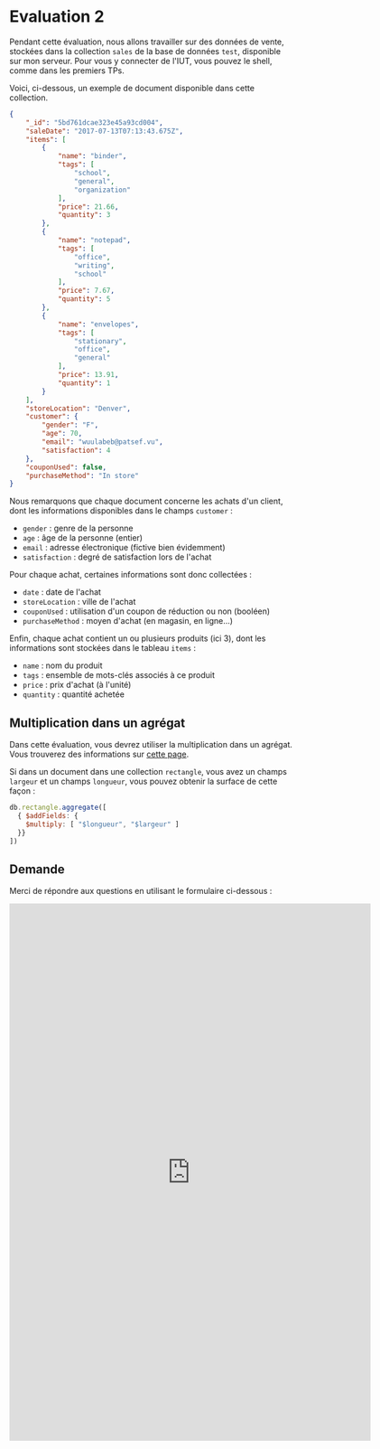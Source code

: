 # Evaluation 2

Pendant cette évaluation, nous allons travailler sur des données de vente, stockées dans la collection `sales` de la base de données `test`, disponible sur mon serveur. Pour vous y connecter de l'IUT, vous pouvez le shell, comme dans les premiers TPs.

Voici, ci-dessous, un exemple de document disponible dans cette collection.

```json
{
    "_id": "5bd761dcae323e45a93cd004",
    "saleDate": "2017-07-13T07:13:43.675Z",
    "items": [
        {
            "name": "binder",
            "tags": [
                "school",
                "general",
                "organization"
            ],
            "price": 21.66,
            "quantity": 3
        },
        {
            "name": "notepad",
            "tags": [
                "office",
                "writing",
                "school"
            ],
            "price": 7.67,
            "quantity": 5
        },
        {
            "name": "envelopes",
            "tags": [
                "stationary",
                "office",
                "general"
            ],
            "price": 13.91,
            "quantity": 1
        }
    ],
    "storeLocation": "Denver",
    "customer": {
        "gender": "F",
        "age": 70,
        "email": "wuulabeb@patsef.vu",
        "satisfaction": 4
    },
    "couponUsed": false,
    "purchaseMethod": "In store"
}
```

Nous remarquons que chaque document concerne les achats d'un client, dont les informations disponibles dans le champs `customer` :

- `gender` : genre de la personne
- `age` : âge de la personne (entier)
- `email` : adresse électronique (fictive bien évidemment)
- `satisfaction` : degré de satisfaction lors de l'achat

Pour chaque achat, certaines informations sont donc collectées :

- `date` : date de l'achat
- `storeLocation` : ville de l'achat
- `couponUsed` : utilisation d'un coupon de réduction ou non (booléen)
- `purchaseMethod` : moyen d'achat (en magasin, en ligne...)

Enfin, chaque achat contient un ou plusieurs produits (ici 3), dont les informations sont stockées dans le tableau `items` :

- `name` : nom du produit
- `tags` : ensemble de mots-clés associés à ce produit
- `price` : prix d'achat (à l'unité)
- `quantity` : quantité achetée

## Multiplication dans un agrégat

Dans cette évaluation, vous devrez utiliser la multiplication dans un agrégat. Vous trouverez des informations sur <a href="https://docs.mongodb.com/manual/reference/operator/aggregation/multiply/" target="_blank">cette page</a>.

Si dans un document dans une collection `rectangle`, vous avez un champs `largeur` et un champs `longueur`, vous pouvez obtenir la surface de cette façon :

```js
db.rectangle.aggregate([
  { $addFields: {
    $multiply: [ "$longueur", "$largeur" ]
  }}
])
```

## Demande

Merci de répondre aux questions en utilisant le formulaire ci-dessous :

<iframe src="https://docs.google.com/forms/d/e/1FAIpQLSfLqU4jP7frIA_9gw0AGX9fIBwkgEf3yabWX4bypt_VWEHcNQ/viewform?embedded=true" width="640" height="951" frameborder="0" marginheight="0" marginwidth="0">Chargement…</iframe>
